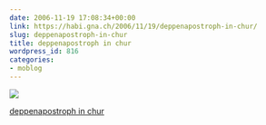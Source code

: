 ```yaml
---
date: 2006-11-19 17:08:34+00:00
link: https://habi.gna.ch/2006/11/19/deppenapostroph-in-chur/
slug: deppenapostroph-in-chur
title: deppenapostroph in chur
wordpress_id: 816
categories:
- moblog
---
```



 [![](https://static.flickr.com/105/301020396_f3480e39b4_m.jpg)](https://www.flickr.com/photos/habi/301020396/)
   

 
  [deppenapostroph in chur](https://www.flickr.com/photos/habi/301020396/)
    

 




  

